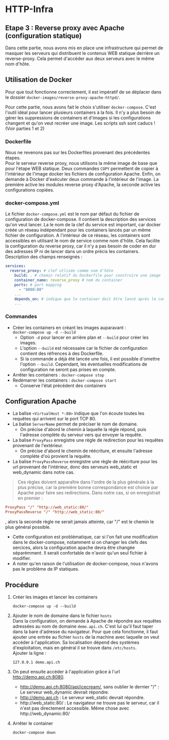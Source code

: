 # HTTP-Infra
## Etape 3 : Reverse proxy avec Apache (configuration statique)

Dans cette partie, nous avons mis en place une infrastructure qui permet de masquer les serveurs qui distribuent le contenus WEB statique derrière un reverse-proxy. Cela permet d'accéder aux deux serveurs avec le même nom d'hôte.

## Utilisation de Docker

Pour que tout fonctionne correctement, il est impératif de se déplacer dans le dossier `docker-images/reverse-proxy-apache-httpd/`.

Pour cette partie, nous avons fait le choix s'utiliser `docker-compose`. C'est l'outil idéal pour lancer plusieurs containers à la fois. Il n'y a plus besoin de gérer les suppressions de containers et d'images si les configurations changent et qu'on veut recréer une image. Les scripts ssh sont caducs ! (Voir parties 1 et 2)  

### Dockerfile
Nous ne revenons pas sur les Dockerfiles provenant des précédentes étapes.  
Pour le serveur reverse proxy, nous utilisons la même image de base que pour l'étape WEB statique. Deux commandes `COPY` permettent de copier à l'intérieur de l'image docker les fichiers de configuration Apache. Enfin, on demande à Docker d'exécuter deux commande à l'intérieur de l'image. La première active les modules reverse proxy d'Apache, la seconde active les configurations copiées.
### docker-compose.yml
Le fichier `docker-compose.yml` est le nom par défaut du fichier de configuration de docker-compose. Il contient la description des services qu'on veut lancer. La le nom de la clef du service est important, car docker créée un réseau indépendant pour les containers lancés par un même fichier de configuration. A l'intérieur de ce réseau, les containers sont accessibles en utilisant le nom de service comme nom d'hôte. Cela facilite la configuration du reverse proxy, car il n'y a pas besoin de coder en dur des adresses IP ni de lancer dans un ordre précis les containers.  
Description des champs renseignés : 

```yml
services:
  reverse_proxy: # clef utlisée comme nom d'hôte
    build: . # chemin relatif du Dockerfile pour construire une image
    container_name: reverse_proxy # nom du container
    ports: # port mapping
      - "8080:80"
    ...
    depends_on: # indique que le container doit être lancé après le container renseigné ici.
    ...

```
### Commandes
- Créer les containers en créant les images auparavant :  
    `docker-compose up -d --build`
    - Option `-d` pour lancer en arrière plan et `--build` pour créer les images.  
    - L'option `--build` est nécessaire car le fichier de configuration contient des réfrences à des Dockerfile.
    - Si la commande a déjà été lancée une fois, il est possible d'omettre l'option `--build`. Cependant, les éventuelles modifications de configuration ne seront pas prises en compte.
- Arrêter les containers : `docker-compose stop`
- Redémarrer les containers : `docker-compose start`  
    - Conserve l'état précédent des containers

## Configuration Apache

- La balise `<VirtualHost *:80>` indique que l'on écoute toutes les requêtes qui arrivent sur le port TCP 80.
- La balise `ServerName` permet de préciser le nom de domaine.
    - On précise d'abord le chemin à laquelle la règle répond, puis l'adresse complète du serveur vers qui envoyer la requête.
- La balise `ProxyPass` enregistre une règle de redirection pour les requêtes provenant de l'extérieur.
    - On précise d'abord le chemin de réécriture, et ensuite l'adresse complète d'où provient la requête.
- La balise `ProxyPassReverse` enregistre une règle de réécriture pour les url provenant de l'intérieur, donc des serveurs web_static et web_dynamic dans notre cas.
> Ces règles doivent apparaître dans l'ordre de la plus générale à la plus précise, car la première bonne correspondance est choisie par Apache pour faire ses redirections. Dans notre cas, si on enregistrait en premier :
```conf
ProxyPass "/" "http://web_static:80/"
ProxyPassReverse "/" "http://web_static:80/"
```
, alors la seconde règle ne serait jamais atteinte, car "/" est le chemin le plus général possible.
- Cette configuration est problématique, car si l'on fait une modification dans le docker-compose, notamment si on changer les clefs des sercices, alors la configuration apache devra être changée séparémment. Il serait confortable de n'avoir qu'un seul fichier à modifier.
- A noter qu'en raison de l'utilisation de docker-compose, nous n'avons pas le problème de IP statiques.

## Procédure
1. Créer les images et lancer les containers
    ```
    docker-compose up -d --build
    ```
3. Ajouter le nom de domaine dans le fichier `hosts`<br>
  Dans la configuration, on demande à Apache de répondre aux requêtes adressées au nom de domaine `demo.api.ch`. C'est lui qu'il faut taper dans la bare d'adresse du navigateur. Pour que cela fonctionne, il faut ajouter une entrée au fichier `hosts` de la machine avec laquelle on veut accéder à l'application. Sa localisation dépend des systèmes d'exploitation, mais en général il se trouve dans `/etc/hosts`.<br>
  Ajouter la ligne :
    ```
    127.0.0.1 demo.api.ch
    ```
3. On peut ensuite accéder à l'application grâce à l'url http://demo.api.ch:8080.
    - http://demo.api.ch:8080/api/icecream/, sans oublier le dernier "/" : Le serveur web_dynamic devrait répondre.
    - http://demo.api.ch : Le serveur web_static devrait répondre.
    - http://web_static:80/ : Le navigateur ne trouve pas le serveur, car il n'est pas directement accessible. Même chose avec http://web_dynamic:80/

4. Arrêter le container
    ```
    docker-compose down
    ```
